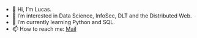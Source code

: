 - 👋 Hi, I’m Lucas.
- 👀 I’m interested in Data Science, InfoSec, DLT and the Distributed Web.
- 🌱 I’m currently learning Python and SQL.
- 📫 How to reach me: [Mail](mailto:lucasbraun@tuta.io)

<!---
lucasvictorbraun/lucasvictorbraun is a ✨ special ✨ repository because its `README.md` (this file) appears on your GitHub profile.
You can click the Preview link to take a look at your changes.
--->
